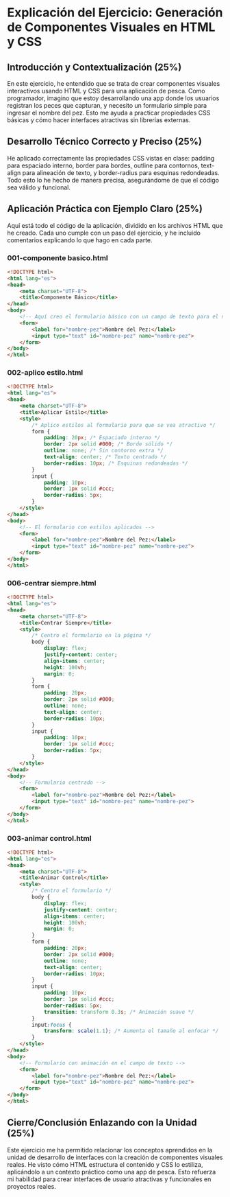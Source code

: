 # Explicación del Ejercicio: Generación de Componentes Visuales en HTML y CSS

## Introducción y Contextualización (25%)
En este ejercicio, he entendido que se trata de crear componentes visuales interactivos usando HTML y CSS para una aplicación de pesca. Como programador, imagino que estoy desarrollando una app donde los usuarios registran los peces que capturan, y necesito un formulario simple para ingresar el nombre del pez. Esto me ayuda a practicar propiedades CSS básicas y cómo hacer interfaces atractivas sin librerías externas.

## Desarrollo Técnico Correcto y Preciso (25%)
He aplicado correctamente las propiedades CSS vistas en clase: padding para espaciado interno, border para bordes, outline para contornos, text-align para alineación de texto, y border-radius para esquinas redondeadas. Todo esto lo he hecho de manera precisa, asegurándome de que el código sea válido y funcional.

## Aplicación Práctica con Ejemplo Claro (25%)
Aquí está todo el código de la aplicación, dividido en los archivos HTML que he creado. Cada uno cumple con un paso del ejercicio, y he incluido comentarios explicando lo que hago en cada parte.

### 001-componente basico.html
```html
<!DOCTYPE html>
<html lang="es">
<head>
    <meta charset="UTF-8">
    <title>Componente Básico</title>
</head>
<body>
    <!-- Aquí creo el formulario básico con un campo de texto para el nombre del pez -->
    <form>
        <label for="nombre-pez">Nombre del Pez:</label>
        <input type="text" id="nombre-pez" name="nombre-pez">
    </form>
</body>
</html>
```

### 002-aplico estilo.html
```html
<!DOCTYPE html>
<html lang="es">
<head>
    <meta charset="UTF-8">
    <title>Aplicar Estilo</title>
    <style>
        /* Aplico estilos al formulario para que se vea atractivo */
        form {
            padding: 20px; /* Espaciado interno */
            border: 2px solid #000; /* Borde sólido */
            outline: none; /* Sin contorno extra */
            text-align: center; /* Texto centrado */
            border-radius: 10px; /* Esquinas redondeadas */
        }
        input {
            padding: 10px;
            border: 1px solid #ccc;
            border-radius: 5px;
        }
    </style>
</head>
<body>
    <!-- El formulario con estilos aplicados -->
    <form>
        <label for="nombre-pez">Nombre del Pez:</label>
        <input type="text" id="nombre-pez" name="nombre-pez">
    </form>
</body>
</html>
```

### 006-centrar siempre.html
```html
<!DOCTYPE html>
<html lang="es">
<head>
    <meta charset="UTF-8">
    <title>Centrar Siempre</title>
    <style>
        /* Centro el formulario en la página */
        body {
            display: flex;
            justify-content: center;
            align-items: center;
            height: 100vh;
            margin: 0;
        }
        form {
            padding: 20px;
            border: 2px solid #000;
            outline: none;
            text-align: center;
            border-radius: 10px;
        }
        input {
            padding: 10px;
            border: 1px solid #ccc;
            border-radius: 5px;
        }
    </style>
</head>
<body>
    <!-- Formulario centrado -->
    <form>
        <label for="nombre-pez">Nombre del Pez:</label>
        <input type="text" id="nombre-pez" name="nombre-pez">
    </form>
</body>
</html>
```

### 003-animar control.html
```html
<!DOCTYPE html>
<html lang="es">
<head>
    <meta charset="UTF-8">
    <title>Animar Control</title>
    <style>
        /* Centro el formulario */
        body {
            display: flex;
            justify-content: center;
            align-items: center;
            height: 100vh;
            margin: 0;
        }
        form {
            padding: 20px;
            border: 2px solid #000;
            outline: none;
            text-align: center;
            border-radius: 10px;
        }
        input {
            padding: 10px;
            border: 1px solid #ccc;
            border-radius: 5px;
            transition: transform 0.3s; /* Animación suave */
        }
        input:focus {
            transform: scale(1.1); /* Aumenta el tamaño al enfocar */
        }
    </style>
</head>
<body>
    <!-- Formulario con animación en el campo de texto -->
    <form>
        <label for="nombre-pez">Nombre del Pez:</label>
        <input type="text" id="nombre-pez" name="nombre-pez">
    </form>
</body>
</html>
```

## Cierre/Conclusión Enlazando con la Unidad (25%)
Este ejercicio me ha permitido relacionar los conceptos aprendidos en la unidad de desarrollo de interfaces con la creación de componentes visuales reales. He visto cómo HTML estructura el contenido y CSS lo estiliza, aplicándolo a un contexto práctico como una app de pesca. Esto refuerza mi habilidad para crear interfaces de usuario atractivas y funcionales en proyectos reales.